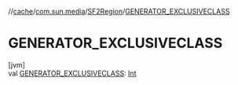 //[cache](../../../index.md)/[com.sun.media](../index.md)/[SF2Region](index.md)/[GENERATOR_EXCLUSIVECLASS](-g-e-n-e-r-a-t-o-r_-e-x-c-l-u-s-i-v-e-c-l-a-s-s.md)

# GENERATOR_EXCLUSIVECLASS

[jvm]\
val [GENERATOR_EXCLUSIVECLASS](-g-e-n-e-r-a-t-o-r_-e-x-c-l-u-s-i-v-e-c-l-a-s-s.md): [Int](https://kotlinlang.org/api/latest/jvm/stdlib/kotlin/-int/index.html)
